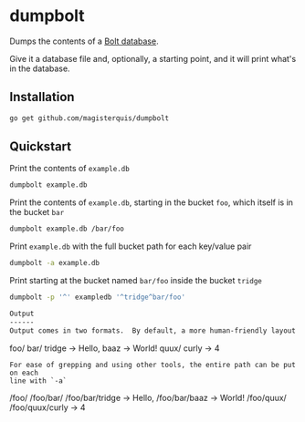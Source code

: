 dumpbolt
========
Dumps the contents of a [Bolt database](https://github.com/boltdb/bolt).

Give it a database file and, optionally, a starting point, and it will print
what's in the database.

Installation
------------
```bash
go get github.com/magisterquis/dumpbolt
```

Quickstart
----------
Print the contents of `example.db`
```bash
dumpbolt example.db
```

Print the contents of `example.db`, starting in the bucket `foo`, which itself
is in the bucket `bar`
```bash
dumpbolt example.db /bar/foo
```

Print `example.db` with the full bucket path for each key/value pair
```bash
dumpbolt -a example.db
```

Print starting at the bucket named `bar/foo` inside the bucket `tridge`
```bash
dumpbolt -p '^' exampledb '^tridge^bar/foo'

Output
------
Output comes in two formats.  By default, a more human-friendly layout is used.
```
foo/
        bar/
                tridge -> Hello,
                baaz -> World!
        quux/
                curly -> 4
```
For ease of grepping and using other tools, the entire path can be put on each
line with `-a`
```
/foo/
/foo/bar/
/foo/bar/tridge -> Hello,
/foo/bar/baaz -> World!
/foo/quux/
/foo/quux/curly -> 4
```
